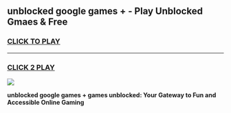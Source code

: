 
## unblocked google games + - Play Unblocked Gmaes & Free
<h3>
<a href="https://news.freeplayer.one?title=unblocked_google_games_+&ref=23F">CLICK TO PLAY</a></h3>
<hr>

<h3>
<a href="https://news.freeplayer.one?title=unblocked_google_games_+&ref=23F">CLICK 2 PLAY</a>
  
</h3>

<a href="https://news.freeplayer.one?title=unblocked_google_games_+&ref=23F/"><img src="https://clearcache.store/games.png"></a>


**unblocked google games + games unblocked: Your Gateway to Fun and Accessible Online Gaming**
